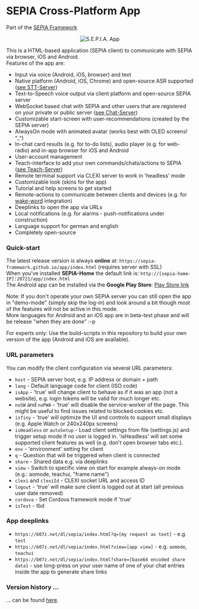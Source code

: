 # SEPIA Cross-Platform App
Part of the [SEPIA Framework](https://sepia-framework.github.io/)  

<p align="center">
  <img src="https://github.com/SEPIA-Framework/SEPIA-Framework.github.io/blob/master/img/teach-ui.png" alt="S.E.P.I.A. App"/>
</p>

This is a HTML-based application (SEPIA client) to communicate with SEPIA via browser, iOS and Android.  
Features of the app are:
* Input via voice (Android, iOS, browser) and text
* Native platform (Android, iOS, Chrome) and open-source ASR supported ([see STT-Server](https://github.com/SEPIA-Framework/sepia-stt-server))
* Text-to-Speech voice output via client platform and open-source SEPIA server
* WebSocket based chat with SEPIA and other users that are registered on your private or public server ([see Chat-Server](https://github.com/SEPIA-Framework/sepia-websocket-server-java))
* Customizable start-screen with user-recommendations (created by the SEPIA server)
* AlwaysOn mode with animated avatar (works best with OLED screens! ^_^)
* In-chat card results (e.g. for to-do lists), audio player (e.g. for web-radio) and in-app browser for iOS and Android
* User-account management
* Teach-interface to add your own commands/chats/actions to SEPIA ([see Teach-Server](https://github.com/SEPIA-Framework/sepia-teach-server))
* Remote terminal support via CLEXI server to work in 'headless' mode
* Customizable look (skins for the app)
* Tutorial and help screens to get started
* Remote-actions to communicate between clients and devices (e.g. for [wake-word](https://github.com/SEPIA-Framework/sepia-wakeword-tools) integration)
* Deeplinks to open the app via URLs
* Local notifications (e.g. for alarms - push-notifications under construction)
* Language support for german and english
* Completely open-source

### Quick-start

The latest release version is always **online** at: `https://sepia-framework.github.io/app/index.html` (requires server with SSL)  
When you've installed **SEPIA-Home** the default link is: `http://[sepia-home-IP]:20721/app/index.html`  
The Android app can be installed via the **Google Play Store**: [Play Store link](https://play.google.com/store/apps/details?id=de.bytemind.sepia.app.web)  
  
Note: If you don't operate your own SEPIA server you can still open the app in "demo-mode" (simply skip the log-in) and look around a bit though most of the features will not be active in this mode.  
More languages for Android and an iOS app are in beta-test phase and will be release "when they are done" :-p  
  
For experts only: Use the build-scripts in this repository to build your own version of the app (Android and iOS are available).

### URL parameters

You can modify the client configuration via several URL parameters:
* `host` - SEPIA server host, e.g. IP address or domain + path
* `lang` - Default language code for client (ISO code)
* `isApp` - 'true' will change client to behave as if it was an app (not a website), e.g. login tokens will be valid for much longer etc.
* `noSW` and `noPWA` - 'true' will disable the service-worker of the page. This might be useful to find issues related to blocked cookies etc.
* `isTiny` - 'true' will optimize the UI and controls to support small displays (e.g. Apple Watch or 240x240px screens)
* `isHeadless` or `autoSetup` - Load client settings from file (settings.js) and trigger setup mode if no user is logged in. 'isHeadless' will set some supported client features as well (e.g. don't open browser tabs etc.).
* `env` - 'environment' setting for client
* `q` - Question that will be triggered when client is connected
* `share` - Shared data e.g. via deeplinks
* `view` - Switch to specific view on start for example always-on mode (e.g.: aomode, teachui, "frame name")
* `clexi` and `clexiId` - CLEXI socket URL and access ID
* `logout` - 'true' will make sure client is logged out at start (all previous user date removed)
* `cordova` - Set Cordova framework mode if 'true'
* `isTest` - tbd

### App deeplinks

* `https://b07z.net/dl/sepia/index.html?q=[my request as text]` - e.g. `test`
* `https://b07z.net/dl/sepia/index.html?view=[app view]` - e.g. `aomode`, `teachui`
* `https://b07z.net/dl/sepia/index.html?share=[base64 encoded share data]` - use long-press on your user name of one of your chat entries inside the app to generate share links

### Version history ...

... can be found [here](https://github.com/SEPIA-Framework/SEPIA-Framework.github.io/blob/master/app/README.md).
